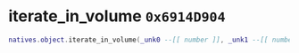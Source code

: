 # iterate_in_volume `0x6914D904`

```lua
natives.object.iterate_in_volume(_unk0 --[[ number ]], _unk1 --[[ number ]])
```